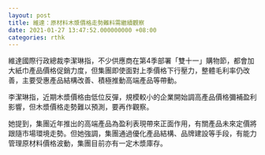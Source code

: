 ```yaml
---
layout: post
title: 維達：原材料木漿價格走勢難料需繼續觀察
date: 2021-01-27 13:47:52.000000000 +08:00
categories: rthk
---
```


維達國際行政總裁李潔琳指，不少供應商在第4季部署「雙十一」購物節，都會加大紙巾產品價格促銷力度，但集團即使面對上季價格下行壓力，整體毛利率仍改善，主要受惠產品結構改善、積極推動高端產品等帶動。

李潔琳指，近期木漿價格由低位反彈，規模較小的企業開始調高產品價格彌補盈利影響，但木漿價格走勢難以預測，要再作觀察。

她提到，集團近年推出的高端產品為盈利表現帶來正面作用，有關產品未來定價將跟隨市場環境走勢。但她強調，集團通過優化產品結構、品牌建設等手段，有能力管理原材料價格波動，集團目前亦有一定木漿庫存。
